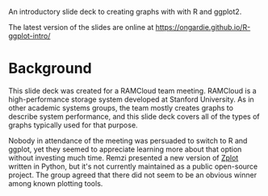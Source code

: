 An introductory slide deck to creating graphs with with R and ggplot2.

The latest version of the slides are online at
https://ongardie.github.io/R-ggplot-intro/

Background
==========

This slide deck was created for a RAMCloud team meeting. RAMCloud is a
high-performance storage system developed at Stanford University. As in other
academic systems groups, the team mostly creates graphs to describe system
performance, and this slide deck covers all of the types of graphs typically
used for that purpose.

Nobody in attendance of the meeting was persuaded to switch to R and ggplot,
yet they seemed to appreciate learning more about that option without investing
much time. Remzi presented a new version of
[Zplot](http://pages.cs.wisc.edu/~remzi/Zplot/) written in Python, but it's not
currently maintained as a public open-source project. The group agreed that
there did not seem to be an obvious winner among known plotting tools.
